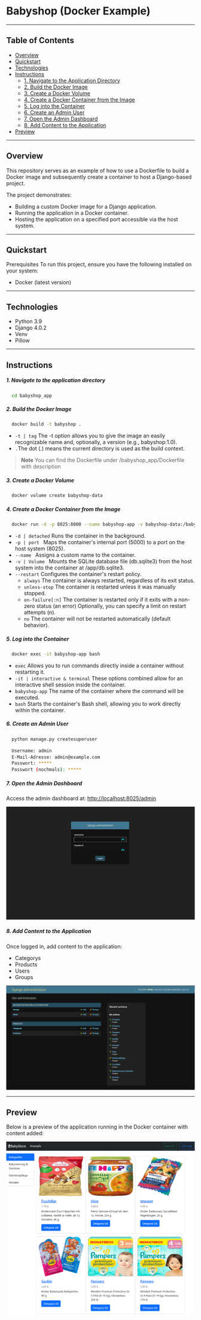 # Babyshop (Docker Example)

---

## Table of Contents

- [Overview](#overview)
- [Quickstart](#quickstart)
- [Technologies](#technologies)
- [Instructions](#instructions)
  - [1. Navigate to the Application Directory](#1-navigate-to-the-application-directory)
  - [2. Build the Docker Image](#2-build-the-docker-image)
  - [3. Create a Docker Volume](#3-create-a-docker-volume)
  - [4. Create a Docker Container from the Image](#4-create-a-docker-container-from-the-image)
  - [5. Log into the Container](#5-log-into-the-container)
  - [6. Create an Admin User](#6-create-an-admin-user)
  - [7. Open the Admin Dashboard](#7-open-the-admin-dashboard)
  - [8. Add Content to the Application](#8-add-content-to-the-application)
- [Preview](#preview)

---

## Overview

This repository serves as an example of how to use a Dockerfile to build a Docker image and subsequently create a container to host a Django-based project.

The project demonstrates:

- Building a custom Docker image for a Django application.
- Running the application in a Docker container.
- Hosting the application on a specified port accessible via the host system.

---

## Quickstart

Prerequisites
To run this project, ensure you have the following installed on your system:

- Docker (latest version)

---

## Technologies

- Python 3.9
- Django 4.0.2
- Venv
- Pillow

---

## Instructions

##### 1. Navigate to the application directory

```bash
  cd babyshop_app
```

##### 2. Build the Docker Image

```bash
  docker build -t babyshop .
```

- `-t | tag` The -t option allows you to give the image an easily recognizable name and, optionally, a version (e.g., babyshop:1.0).
- `.`The dot (.) means the current directory is used as the build context.

> **Note**
> You can find the Dockerfile under /babyshop_app/Dockerfile
> with description

##### 3. Create a Docker Volume

```bash
  docker volume create babyshop-data
```

##### 4. Create a Docker Container from the Image

```bash
  docker run -d -p 8025:8000 --name babyshop-app -v babyshop-data:/babyshop --restart always babyshop
```

- `-d | detached` Runs the container in the background.
- `-p | port ` Maps the container's internal port (5000) to a port on the host system (8025).
- `--name ` Assigns a custom name to the container.
- `-v | Volume ` Mounts the SQLite database file (db.sqlite3) from the host system into the container at /app/db.sqlite3.
- `--restart` Configures the container's restart policy.
  - `always` The container is always restarted, regardless of its exit status.
  - `unless-stop` The container is restarted unless it was manually stopped.
  - `on-failure[:n]` The container is restarted only if it exits with a non-zero status (an error)
    Optionally, you can specify a limit on restart attempts (n).
  - `no` The container will not be restarted automatically (default behavior).

##### 5. Log into the Container

```bash
  docker exec -it babyshop-app bash
```

- `exec` Allows you to run commands directly inside a container without restarting it.
- `-it | interactive & terminal` These options combined allow for an interactive shell session inside the container.
- `babyshop-app` The name of the container where the command will be executed.
- `bash` Starts the container's Bash shell, allowing you to work directly within the container.

##### 6. Create an Admin User

```bash
  python manage.py createsuperuser
```

```bash
  Username: admin
  E-Mail-Adresse: admin@example.com
  Passwort: *****
  Passwort (nochmals): *****
```

##### 7. Open the Admin Dashboard

Access the admin dashboard at: [http://localhost:8025/admin](http://localhost:8025/admin)

![Admin Login](./project_images/admin_login.png)

##### 8. Add Content to the Application

Once logged in, add content to the application:

- Categorys
- Products
- Users
- Groups

![Application Preview](./project_images/administration.png)

---

## Preview

Below is a preview of the application running in the Docker container with content added:

![Application Preview](./project_images/shop.png)
